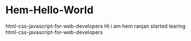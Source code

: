 # Hem-Hello-World
html-css-javascript-for-web-developers
Hi i am hem ranjan started learing html-css-javascript-for-web-developers
